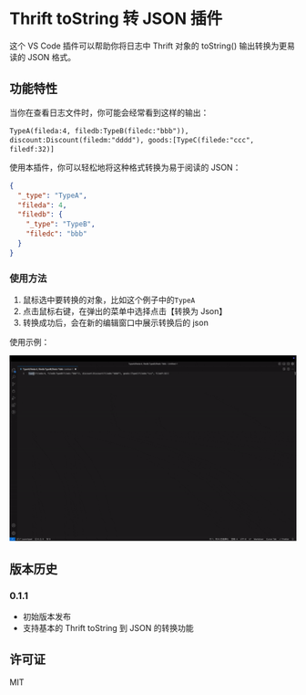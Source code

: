 # Thrift toString 转 JSON 插件

这个 VS Code 插件可以帮助你将日志中 Thrift 对象的 toString() 输出转换为更易读的 JSON 格式。

## 功能特性

当你在查看日志文件时，你可能会经常看到这样的输出：

```
TypeA(fileda:4, filedb:TypeB(filedc:"bbb")), discount:Discount(filedm:"dddd"), goods:[TypeC(filede:"ccc", filedf:32)]
```

使用本插件，你可以轻松地将这种格式转换为易于阅读的 JSON：

```json
{
  "_type": "TypeA",
  "fileda": 4,
  "filedb": {
    "_type": "TypeB",
    "filedc": "bbb"
  }
}
```

### 使用方法

1. 鼠标选中要转换的对象，比如这个例子中的`TypeA`
2. 点击鼠标右键，在弹出的菜单中选择点击【转换为 Json】
3. 转换成功后，会在新的编辑窗口中展示转换后的 json

使用示例：

![使用示例](docs/user_guide.gif)

## 版本历史

### 0.1.1

- 初始版本发布
- 支持基本的 Thrift toString 到 JSON 的转换功能

## 许可证

MIT
